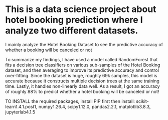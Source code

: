 # This is a data science project about hotel booking prediction where I analyze two different datasets.
I mainly analyze the Hotel Booking Dataset to see the predictive accuracy of whether a booking will be canceled or not

To summarize my findings, I have used a model called RandomForest that fits a decision tree classifiers on various sub-samples of the Hotel Booking dataset, and then averaging to improve its predictive accuracy and control over-fitting. Since the dataset is huge, roughly 69k samples, this model is accurate because it constructs multiple decision trees at the same training time. Lastly, it handles non-linearly data well. As a result, I got an accuracy of roughly 88% to predict whether a hotel booking will be canceled or not!

TO INSTALL the required packages, install PIP first then install: scikit-learn1.4.1.post1, numpy1.26.4, scipy1.12.0, pandas2.2.1, matplotlib3.8.3, jupyterlab4.1.5
